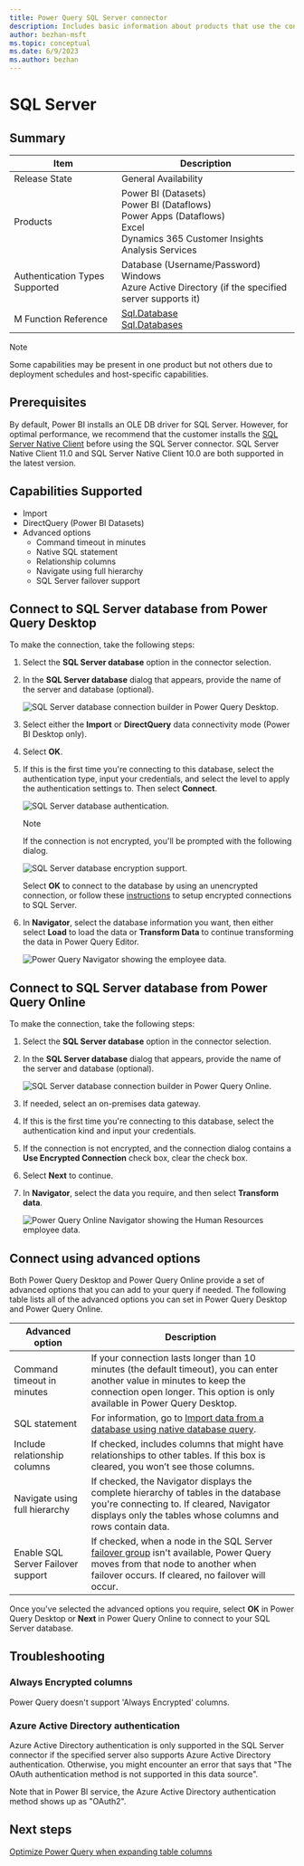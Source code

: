 ```yaml
---
title: Power Query SQL Server connector
description: Includes basic information about products that use the connector, supported authentication types, prerequisites, and connection instructions.
author: bezhan-msft
ms.topic: conceptual
ms.date: 6/9/2023
ms.author: bezhan
---
```


# SQL Server

## Summary

| Item | Description |
| ---- | ----------- |
| Release State | General Availability |
| Products | Power BI (Datasets)<br/>Power BI (Dataflows)<br/>Power Apps (Dataflows)<br/>Excel<br/>Dynamics 365 Customer Insights<br/>Analysis Services |
| Authentication Types Supported | Database (Username/Password)<br/>Windows<br/>Azure Active Directory (if the specified server supports it) |
| M Function Reference | [Sql.Database](/powerquery-m/sql-database)<br/>[Sql.Databases](/powerquery-m/sql-databases) |

>[!Note]
> Some capabilities may be present in one product but not others due to deployment schedules and host-specific capabilities.

## Prerequisites

By default, Power BI installs an OLE DB driver for SQL Server. However, for optimal performance, we recommend that the customer installs the [SQL Server Native Client](/sql/relational-databases/native-client/applications/installing-sql-server-native-client) before using the SQL Server connector. SQL Server Native Client 11.0 and SQL Server Native Client 10.0 are both supported in the latest version.

## Capabilities Supported

* Import
* DirectQuery (Power BI Datasets)
* Advanced options
  * Command timeout in minutes
  * Native SQL statement
  * Relationship columns
  * Navigate using full hierarchy
  * SQL Server failover support

## Connect to SQL Server database from Power Query Desktop

To make the connection, take the following steps:

1. Select the **SQL Server database** option in the connector selection.

2. In the **SQL Server database** dialog that appears, provide the name of the server and database (optional).

   ![SQL Server database connection builder in Power Query Desktop.](./media/sql-server-database/select-database-desktop.png)

3. Select either the **Import** or **DirectQuery** data connectivity mode (Power BI Desktop only).

4. Select **OK**.

5. If this is the first time you're connecting to this database, select the authentication type, input your credentials, and select the level to apply the authentication settings to. Then select **Connect**.

   ![SQL Server database authentication.](./media/sql-server-database/signin-desktop.png)

   >[!Note]
   > If the connection is not encrypted, you'll be prompted with the following dialog.

   ![SQL Server database encryption support.](./media/sql-server-database/encryption-warning.png)

    Select **OK** to connect to the database by using an unencrypted connection, or follow these [instructions](/sql/database-engine/configure-windows/enable-encrypted-connections-to-the-database-engine) to setup encrypted connections to SQL Server.

6. In **Navigator**, select the database information you want, then either select **Load** to load the data or **Transform Data** to continue transforming the data in Power Query Editor.

   ![Power Query Navigator showing the employee data.](./media/sql-server-database/navigator-desktop.png)

## Connect to SQL Server database from Power Query Online

To make the connection, take the following steps:

1. Select the **SQL Server database** option in the connector selection.

2. In the **SQL Server database** dialog that appears, provide the name of the server and database (optional).

   ![SQL Server database connection builder in Power Query Online.](./media/sql-server-database/select-database-online.png)

3. If needed, select an on-premises data gateway.

4. If this is the first time you're connecting to this database, select the authentication kind and input your credentials.

5. If the connection is not encrypted, and the connection dialog contains a **Use Encrypted Connection** check box, clear the check box.

6. Select **Next** to continue.

7. In **Navigator**, select the data you require, and then select **Transform data**.

   ![Power Query Online Navigator showing the Human Resources employee data.](./media/sql-server-database/navigator-online.png)

## Connect using advanced options

Both Power Query Desktop and Power Query Online provide a set of advanced options that you can add to your query if needed. The following table lists all of the advanced options you can set in Power Query Desktop and Power Query Online.

| Advanced option | Description |
| --------------- | ----------- |
| Command timeout in minutes | If your connection lasts longer than 10 minutes (the default timeout), you can enter another value in minutes to keep the connection open longer. This option is only available in Power Query Desktop. |
| SQL statement | For information, go to [Import data from a database using native database query](../native-database-query.md). |
| Include relationship columns | If checked, includes columns that might have relationships to other tables. If this box is cleared, you won’t see those columns. |
| Navigate using full hierarchy | If checked, the Navigator displays the complete hierarchy of tables in the database you're connecting to. If cleared, Navigator displays only the tables whose columns and rows contain data. |
| Enable SQL Server Failover support | If checked, when a node in the SQL Server [failover group](/sql/sql-server/failover-clusters/windows/windows-server-failover-clustering-wsfc-with-sql-server) isn't available, Power Query moves from that node to another when failover occurs. If cleared, no failover will occur. |

Once you've selected the advanced options you require, select **OK** in Power Query Desktop or **Next** in Power Query Online to connect to your SQL Server database.

## Troubleshooting

### Always Encrypted columns

Power Query doesn't support 'Always Encrypted' columns.

### Azure Active Directory authentication

Azure Active Directory authentication is only supported in the SQL Server connector if the specified server also supports Azure Active Directory authentication. Otherwise, you might encounter an error that says that "The OAuth authentication method is not supported in this data source".

Note that in Power BI service, the Azure Active Directory authentication method shows up as "OAuth2".

## Next steps

[Optimize Power Query when expanding table columns](../optimize-expanding-table-columns.md)
